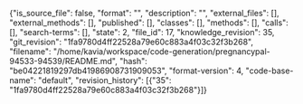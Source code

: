 {"is_source_file": false, "format": "", "description": "", "external_files": [], "external_methods": [], "published": [], "classes": [], "methods": [], "calls": [], "search-terms": [], "state": 2, "file_id": 17, "knowledge_revision": 35, "git_revision": "1fa9780d4ff22528a79e60c883a4f03c32f3b268", "filename": "/home/kavia/workspace/code-generation/pregnancypal-94533-94539/README.md", "hash": "be04221819297db41986908731909053", "format-version": 4, "code-base-name": "default", "revision_history": [{"35": "1fa9780d4ff22528a79e60c883a4f03c32f3b268"}]}